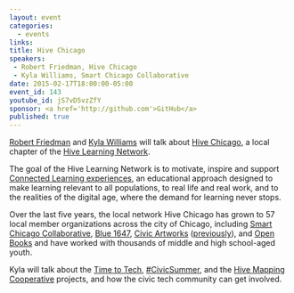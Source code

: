 ```yaml
---
layout: event
categories: 
  - events
links:
title: Hive Chicago
speakers: 
 - Robert Friedman, Hive Chicago
 - Kyla Williams, Smart Chicago Collaborative
date: 2015-02-17T18:00:00-05:00
event_id: 143
youtube_id: jS7vD5vzZfY
sponsor: <a href='http://github.com'>GitHub</a>
published: true
---
```


[Robert Friedman](https://twitter.com/omnignorant) and [Kyla Williams](https://twitter.com/SmartChgoKyla) will talk about [Hive Chicago](http://hivechicago.org/), a local chapter of the [Hive Learning Network](http://hivelearningnetworks.org/). 

The goal of the Hive Learning Network is to motivate, inspire and support [Connected Learning experiences](http://connectedlearning.tv/what-is-connected-learning), an educational approach designed to make learning relevant to all populations, to real life and real work, and to the realities of the digital age, where the demand for learning never stops.

Over the last five years, the local network Hive Chicago has grown to 57 local member organizations across the city of Chicago, including [Smart Chicago Collaborative](http://smartchicagocollaborative.org/), [Blue 1647](http://www.blue1647.com/), [Civic Artworks](http://www.civicartworks.com/) ([previously](http://chihacknight.org/events/2014/05/13/civic-artworks.html)), and [Open Books](http://www.open-books.org/) and have worked with thousands of middle and high school-aged youth. 

Kyla will talk about the [Time to Tech](http://www.smartchicagocollaborative.org/work/education/time-to-tech/), [#CivicSummer](http://www.smartchicagocollaborative.org/work/education/civicsummer/), and the [Hive Mapping Cooperative](http://www.smartchicagocollaborative.org/work/education/hive-mapping-cooperative/) projects, and how the civic tech community can get involved.